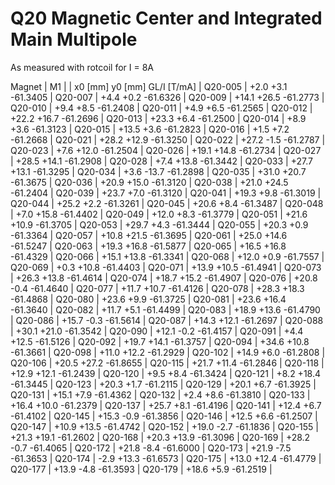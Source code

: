 Q20 Magnetic Center and Integrated Main Multipole
=================================================

As measured with rotcoil for I =   8A

Magnet  |             M1               |
        | x0 [mm]  y0 [mm] GL/I [T/mA] |
Q20-005 |    +2.0     +3.1   -61.3405  |
Q20-007 |    +4.4     +0.2   -61.6326  |
Q20-009 |   +14.1    +26.5   -61.2773  |
Q20-010 |    +9.4     +8.5   -61.2408  |
Q20-011 |    +4.9     +6.5   -61.2565  |
Q20-012 |   +22.2    +16.7   -61.2696  |
Q20-013 |   +23.3     +6.4   -61.2500  |
Q20-014 |    +8.9     +3.6   -61.3123  |
Q20-015 |   +13.5     +3.6   -61.2823  |
Q20-016 |    +1.5     +7.2   -61.2668  |
Q20-021 |   +28.2    +12.9   -61.3250  |
Q20-022 |   +27.2     -1.5   -61.2787  |
Q20-023 |    +7.6    +12.0   -61.2504  |
Q20-026 |   +19.1    +14.8   -61.2734  |
Q20-027 |   +28.5    +14.1   -61.2908  |
Q20-028 |    +7.4    +13.8   -61.3442  |
Q20-033 |   +27.7    +13.1   -61.3295  |
Q20-034 |    +3.6    -13.7   -61.2898  |
Q20-035 |   +31.0    +20.7   -61.3675  |
Q20-036 |   +20.9    +15.0   -61.3120  |
Q20-038 |   +21.0    +24.5   -61.2404  |
Q20-039 |   +23.7     +7.0   -61.3120  |
Q20-041 |   +19.3     +9.8   -61.3019  |
Q20-044 |   +25.2     +2.2   -61.3261  |
Q20-045 |   +20.6     +8.4   -61.3487  |
Q20-048 |    +7.0    +15.8   -61.4402  |
Q20-049 |   +12.0     +8.3   -61.3779  |
Q20-051 |   +21.6    +10.9   -61.3705  |
Q20-053 |   +29.7     +4.3   -61.3444  |
Q20-055 |   +20.3     +0.9   -61.3364  |
Q20-057 |   +10.8    +21.5   -61.3695  |
Q20-061 |   +25.0    +14.6   -61.5247  |
Q20-063 |   +19.3    +16.8   -61.5877  |
Q20-065 |   +16.5    +16.8   -61.4329  |
Q20-066 |   +15.1    +13.8   -61.3341  |
Q20-068 |   +12.0     +0.9   -61.7557  |
Q20-069 |    +0.3    +10.8   -61.4403  |
Q20-071 |   +13.9    +10.5   -61.4941  |
Q20-073 |   +26.3    +13.8   -61.4614  |
Q20-074 |   +18.7    +15.2   -61.4907  |
Q20-076 |   +20.8     -0.4   -61.4640  |
Q20-077 |   +11.7    +10.7   -61.4126  |
Q20-078 |   +28.3    +18.3   -61.4868  |
Q20-080 |   +23.6     +9.9   -61.3725  |
Q20-081 |   +23.6    +16.4   -61.3640  |
Q20-082 |   +11.7     +5.1   -61.4499  |
Q20-083 |   +18.9    +13.6   -61.4790  |
Q20-086 |   +15.7     -0.3   -61.5614  |
Q20-087 |   +14.3    +12.1   -61.2697  |
Q20-088 |   +30.1    +21.0   -61.3542  |
Q20-090 |   +12.1     -0.2   -61.4157  |
Q20-091 |    +4.4    +12.5   -61.5126  |
Q20-092 |   +19.7    +14.1   -61.3757  |
Q20-094 |   +34.6    +10.8   -61.3661  |
Q20-098 |   +11.0    +12.2   -61.2929  |
Q20-102 |   +14.9     +6.0   -61.2808  |
Q20-106 |   +20.5    +27.2   -61.8655  |
Q20-115 |   +21.7    +11.4   -61.2846  |
Q20-118 |   +12.9    +12.1   -61.2439  |
Q20-120 |    +9.5     +8.4   -61.3424  |
Q20-121 |    +8.2    +18.4   -61.3445  |
Q20-123 |   +20.3     +1.7   -61.2115  |
Q20-129 |   +20.1     +6.7   -61.3925  |
Q20-131 |   +15.1     +7.9   -61.4362  |
Q20-132 |    +2.4     +8.6   -61.3810  |
Q20-133 |   +16.4    +10.0   -61.2379  |
Q20-137 |   +25.7     +8.1   -61.4196  |
Q20-141 |   +12.4     +6.7   -61.4102  |
Q20-145 |   +15.3     -0.9   -61.3856  |
Q20-146 |   +12.5     +6.6   -61.2507  |
Q20-147 |   +10.9    +13.5   -61.4742  |
Q20-152 |   +19.0     -2.7   -61.1836  |
Q20-155 |   +21.3    +19.1   -61.2602  |
Q20-168 |   +20.3    +13.9   -61.3096  |
Q20-169 |   +28.2     -0.7   -61.4065  |
Q20-172 |   +21.8     -8.4   -61.6000  |
Q20-173 |   +21.9     -7.5   -61.3653  |
Q20-174 |    -2.9    +13.3   -61.6573  |
Q20-175 |   +13.0    +12.4   -61.4779  |
Q20-177 |   +13.9     -4.8   -61.3593  |
Q20-179 |   +18.6     +5.9   -61.2519  |
